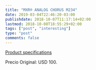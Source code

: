 ```yaml
---
title: "MXR® ANALOG CHORUS M234"
date: 2019-03-04T22:46:20-03:00
publishdate: 2018-10-07T11:17:14+02:00
lastmod: 2018-10-08T18:55:29+02:00
tags: ["post", "interesting"]
type: "post"
comments: false
---
```


[Product specifications](https://www.jimdunlop.com/product/m234-7-10137-05004-4.do?sortby=ourPicks&refType=&from=fn&ecList=&ecCategory=)

Precio Original: USD 100.